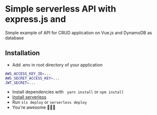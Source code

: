 # Simple serverless API with express.js and

Simple example of API for CRUD application on Vue.js and DynamoDB as database

## Installation

- Add .env in root directory of your application
```bash
AWS_ACCESS_KEY_ID=...
AWS_SECRET_ACCESS_KEY=...
JWT_SECRET=...
```
- Install dependencies with ``` yarn install``` or ```npm install```
- [Install serverless](https://www.serverless.com/framework/docs/getting-started/)
- Run ```sls deploy``` or ```serverless deploy```
- You're awesome 🎉🎉🎉
 
